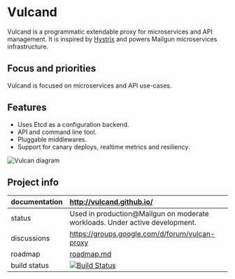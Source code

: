Vulcand
=======

Vulcand is a programmatic extendable proxy for microservices and API management.
It is inspired by [Hystrix](https://github.com/Netflix/Hystrix) and powers Mailgun microservices infrastructure.

Focus and priorities
--------------------
Vulcand is focused on microservices and API use-cases.

Features
--------

* Uses Etcd as a configuration backend.
* API and command line tool.
* Pluggable middlewares.
* Support for canary deploys, realtime metrics and resiliency.

![Vulcan diagram](http://coreos.com/assets/images/media/vulcan-1-upstream.png "Vulcan diagram")

Project info
------------

| documentation | http://vulcand.github.io/                                   |
| :------------- |:-----------------------------------------------------------------|
| status        | Used in production@Mailgun on moderate workloads.  Under active development.              |
| discussions   | https://groups.google.com/d/forum/vulcan-proxy                  |
| roadmap       | [roadmap.md](ROADMAP.md)                  |
| build status  | [![Build Status](https://travis-ci.org/vulcand/vulcand.svg?branch=master)](https://travis-ci.org/mailgun/vulcand) |

